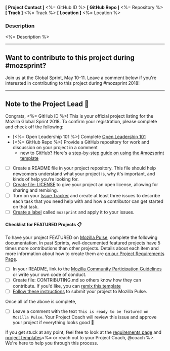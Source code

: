 <!--- Keep everything below and click 'Submit new issue'  --->

**[ Project Contact ]** <%= GitHub ID %>
**[ GitHub Repo ]** <%= Repository %>
**[ Track ]**  <%= Track %>
**[ Location ]** <%= Location %>

### Description
<%= Description %>
***

## Want to contribute to this project during #mozsprint?
Join us at the Global Sprint, May 10-11. Leave a comment below if you're interested in contributing to this project during #mozsprint 2018!

***

## Note to the Project Lead :tada:
Congrats, <%= GitHub ID %>! This is your official project listing for the Mozilla Global Sprint 2018. To confirm your registration, please complete and check off the following:

- [<%= Open Leadership 101 %>] Complete [Open Leadership 101](https://mozilla.teachable.com/p/open-leadership-101)
- [<%= GitHub Repo %>] Provide a GitHub repository for work and discussion on your project in a comment
  - new to GitHub?  Here's a [step-by-step guide on using the #mozsprint template](https://mozilla.github.io/global-sprint/project-lead-guide/templates/)
- [ ] Create a README file in your project repository. This file should help newcomers understand what your project is, why it's important, and kinds of help you're looking for.
- [ ] [Create file: LICENSE](http://choosealicense.com/) to give your project an open license, allowing for sharing and remixing.
- [ ] Turn on your [Issue Tracker](https://mozilla.github.io/global-sprint/project-lead-guide/templates/#4-create-issues) and create at least three issues to describe each task that you need help with and how a contributor can get started on that task.
- [ ] [Create a label](https://mozilla.github.io/global-sprint/project-lead-guide/templates/#5-add-a-mozsprint-label) called `mozsprint` and apply it to your issues.

#### Checklist for FEATURED Projects :clipboard:
To have your project FEATURED on [Mozilla Pulse](http://mozillapulse.org/), complete the following documentation. In past Sprints, well-documented featured projects have 5 times more contributions than other projects. Details about each item and more information about how to create them are [on our Project Requirements Page](https://mozilla.github.io/global-sprint/project-lead-guide/project-requirements/).

* [ ] In your README, link to the [Mozilla Community Participation Guidelines](https://www.mozilla.org/en-US/about/governance/policies/participation/) or write your own code of conduct.
* [ ] Create file: CONTRIBUTING.md so others know how they can contribute. If you'd like, you can [remix this template](https://github.com/acabunoc/mozsprint-repo-template/blob/master/CONTRIBUTING.md)
* [ ] [Follow these instructions](https://mozilla.github.io/global-sprint/project-lead-guide/featured-projects/) to submit your project to Mozilla Pulse.

Once all of the above is complete,
- [ ] Leave a comment with the text `This is ready to be featured on Mozilla Pulse`. Your Project Coach will review this issue and approve your project if everything looks good :balloon:

If you get stuck at any point, feel free to look at the [requirements page](https://mozilla.github.io/global-sprint/project-lead-guide/project-requirements/) and [project templates](https://mozilla.github.io/global-sprint/project-lead-guide/templates/)<%= or reach out to your Project Coach, @coach %>. We're here to help you through this process.